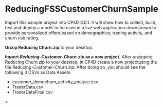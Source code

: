 # ReducingFSSCustomerChurnSample
Import this sample project into CP4D 3.0.1.  It will show how to collect, build, test and deploy a model to be used in a live web application downstream to provide personalized offers based on demographics, trading activity, and churn risk rating.

<b>Unzip Reducing Churn.zip</b> to your desktop.

<b>Import <i>Reducing-Customer-Churn.zip</i> as a new project.</b>
After unzipping Reducing Churn.zip to your desktop, in CP4D create a new projectusing the file Reducing-Customer-Churn.zip.
After doing so, you should see the following 3 CSVs as Data Assets.
- customer_demochurn_activity_analyze.csv
- TraderData.csv
- TraderDataFinal.csv

<
